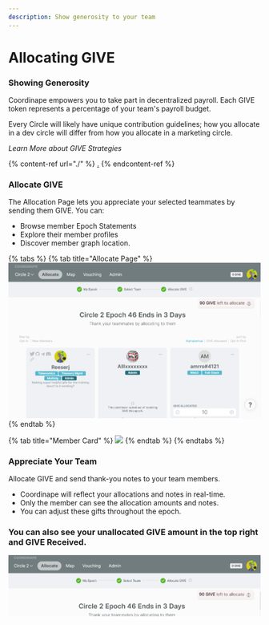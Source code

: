 ```yaml
---
description: Show generosity to your team
---
```


# Allocating GIVE

### Showing Generosity

Coordinape empowers you to take part in decentralized payroll. Each GIVE token represents a percentage of your team's payroll budget.

Every Circle will likely have unique contribution guidelines; how you allocate in a dev circle will differ from how you allocate in a marketing circle.

_Learn More about GIVE Strategies_

{% content-ref url="./" %}
[.](./)
{% endcontent-ref %}

### Allocate GIVE

The Allocation Page lets you appreciate your selected teammates by sending them GIVE. You can:

* Browse member Epoch Statements
* Explore their member profiles
* Discover member graph location.

{% tabs %}
{% tab title="Allocate Page" %}
![](<../../.gitbook/assets/image (21).png>)
{% endtab %}

{% tab title="Member Card" %}
![](../../.gitbook/assets/How\_to\_Coordinape15.jpg)
{% endtab %}
{% endtabs %}

### Appreciate Your Team

Allocate GIVE and send thank-you notes to your team members.

* Coordinape will reflect your allocations and notes in real-time.
* Only the member can see the allocation amounts and notes.
* You can adjust these gifts throughout the epoch.

### You can also see your unallocated GIVE amount in the top right and GIVE Received.

![](<../../.gitbook/assets/image (27).png>)


